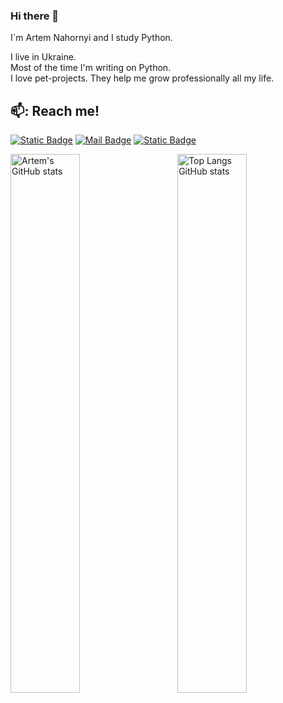 ### Hi there 👋

I`m Artem Nahornyi and I study Python.

I live in Ukraine.<br/>
Most of the time I'm writing on Python.<br/>
I love pet-projects. They help me grow professionally all my life.<br/>

## 📫: Reach me!

[![Static Badge](https://img.shields.io/badge/linkedin-0A66C2?style=flat&logo=linkedin&logoColor=white&labelColor=0A66C2)](https://www.linkedin.com/@artem-nahornyi-ua)
[![Mail Badge](https://img.shields.io/badge/gmail-EA4335?style=flat&logo=gmail&logoColor=white&labelColor=EA4335)](mailto:artemna@gmail.com)
[![Static Badge](https://img.shields.io/badge/telegram-blue?style=flat&logo=telegram&logoColor=white&labelColor=blue)](https://t.me/artem_nahornyi)


<img align="left" width="47%" alt="Artem's GitHub stats" src="https://github-readme-stats.vercel.app/api?username=ntwn&show_icons=true&theme=transparent"/>
<img align="right" width="47%" alt="Top Langs GitHub stats" src="https://github-readme-stats.vercel.app/api/top-langs/?username=ntwn&layout=compact&theme=transparent"/>
